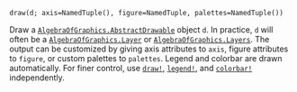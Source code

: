 ```
draw(d; axis=NamedTuple(), figure=NamedTuple, palettes=NamedTuple())
```

Draw a [`AlgebraOfGraphics.AbstractDrawable`](@ref) object `d`. In practice, `d` will often be a [`AlgebraOfGraphics.Layer`](@ref) or [`AlgebraOfGraphics.Layers`](@ref). The output can be customized by giving axis attributes to `axis`, figure attributes to `figure`, or custom palettes to `palettes`. Legend and colorbar are drawn automatically. For finer control, use [`draw!`](@ref), [`legend!`](@ref), and [`colorbar!`](@ref) independently.
